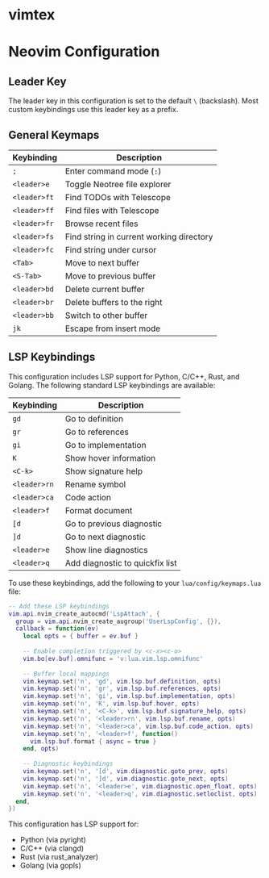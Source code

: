 # vimtex

# Neovim Configuration

## Leader Key

The leader key in this configuration is set to the default `\` (backslash). Most custom keybindings use this leader key as a prefix.

## General Keymaps

| Keybinding | Description |
|------------|-------------|
| `;` | Enter command mode (`:`) |
| `<leader>e` | Toggle Neotree file explorer |
| `<leader>ft` | Find TODOs with Telescope |
| `<leader>ff` | Find files with Telescope |
| `<leader>fr` | Browse recent files |
| `<leader>fs` | Find string in current working directory |
| `<leader>fc` | Find string under cursor |
| `<Tab>` | Move to next buffer |
| `<S-Tab>` | Move to previous buffer |
| `<leader>bd` | Delete current buffer |
| `<leader>br` | Delete buffers to the right |
| `<leader>bb` | Switch to other buffer |
| `jk` | Escape from insert mode |

## LSP Keybindings

This configuration includes LSP support for Python, C/C++, Rust, and Golang. The following standard LSP keybindings are available:

| Keybinding | Description | 
|------------|-------------|
| `gd` | Go to definition |
| `gr` | Go to references |
| `gi` | Go to implementation |
| `K` | Show hover information |
| `<C-k>` | Show signature help |
| `<leader>rn` | Rename symbol |
| `<leader>ca` | Code action |
| `<leader>f` | Format document |
| `[d` | Go to previous diagnostic |
| `]d` | Go to next diagnostic |
| `<leader>e` | Show line diagnostics |
| `<leader>q` | Add diagnostic to quickfix list |

To use these keybindings, add the following to your `lua/config/keymaps.lua` file:

```lua
-- Add these LSP keybindings
vim.api.nvim_create_autocmd('LspAttach', {
  group = vim.api.nvim_create_augroup('UserLspConfig', {}),
  callback = function(ev)
    local opts = { buffer = ev.buf }
    
    -- Enable completion triggered by <c-x><c-o>
    vim.bo[ev.buf].omnifunc = 'v:lua.vim.lsp.omnifunc'
    
    -- Buffer local mappings
    vim.keymap.set('n', 'gd', vim.lsp.buf.definition, opts)
    vim.keymap.set('n', 'gr', vim.lsp.buf.references, opts)
    vim.keymap.set('n', 'gi', vim.lsp.buf.implementation, opts)
    vim.keymap.set('n', 'K', vim.lsp.buf.hover, opts)
    vim.keymap.set('n', '<C-k>', vim.lsp.buf.signature_help, opts)
    vim.keymap.set('n', '<leader>rn', vim.lsp.buf.rename, opts)
    vim.keymap.set('n', '<leader>ca', vim.lsp.buf.code_action, opts)
    vim.keymap.set('n', '<leader>f', function()
      vim.lsp.buf.format { async = true }
    end, opts)
    
    -- Diagnostic keybindings
    vim.keymap.set('n', '[d', vim.diagnostic.goto_prev, opts)
    vim.keymap.set('n', ']d', vim.diagnostic.goto_next, opts)
    vim.keymap.set('n', '<leader>e', vim.diagnostic.open_float, opts)
    vim.keymap.set('n', '<leader>q', vim.diagnostic.setloclist, opts)
  end,
})
```

This configuration has LSP support for:
- Python (via pyright)
- C/C++ (via clangd)
- Rust (via rust_analyzer)
- Golang (via gopls)
